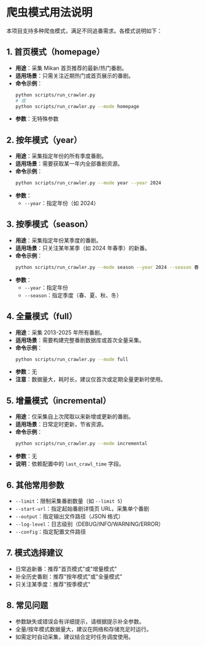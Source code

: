 # 爬虫模式用法说明

本项目支持多种爬虫模式，满足不同追番需求。各模式说明如下：

## 1. 首页模式（homepage）
- **用途**：采集 Mikan 首页推荐的最新/热门番剧。
- **适用场景**：只需关注近期热门或首页展示的番剧。
- **命令示例**：
  ```bash
  python scripts/run_crawler.py
  # 或
  python scripts/run_crawler.py --mode homepage
  ```
- **参数**：无特殊参数

## 2. 按年模式（year）
- **用途**：采集指定年份的所有季度番剧。
- **适用场景**：需要获取某一年内全部番剧资源。
- **命令示例**：
  ```bash
  python scripts/run_crawler.py --mode year --year 2024
  ```
- **参数**：
  - `--year`：指定年份（如 2024）

## 3. 按季模式（season）
- **用途**：采集指定年份某季度的番剧。
- **适用场景**：只关注某年某季（如 2024 年春季）的新番。
- **命令示例**：
  ```bash
  python scripts/run_crawler.py --mode season --year 2024 --season 春
  ```
- **参数**：
  - `--year`：指定年份
  - `--season`：指定季度（春、夏、秋、冬）

## 4. 全量模式（full）
- **用途**：采集 2013-2025 年所有番剧。
- **适用场景**：需要构建完整番剧数据库或首次全量采集。
- **命令示例**：
  ```bash
  python scripts/run_crawler.py --mode full
  ```
- **参数**：无
- **注意**：数据量大，耗时长，建议仅首次或定期全量更新时使用。

## 5. 增量模式（incremental）
- **用途**：仅采集自上次爬取以来新增或更新的番剧。
- **适用场景**：日常定时更新，节省资源。
- **命令示例**：
  ```bash
  python scripts/run_crawler.py --mode incremental
  ```
- **参数**：无
- **说明**：依赖配置中的 `last_crawl_time` 字段。

## 6. 其他常用参数
- `--limit`：限制采集番剧数量（如 `--limit 5`）
- `--start-url`：指定起始番剧详情页 URL，采集单个番剧
- `--output`：指定输出文件路径（JSON 格式）
- `--log-level`：日志级别（DEBUG/INFO/WARNING/ERROR）
- `--config`：指定配置文件路径

## 7. 模式选择建议
- 日常追新番：推荐"首页模式"或"增量模式"
- 补全历史番剧：推荐"按年模式"或"全量模式"
- 只关注某季度：推荐"按季模式"

## 8. 常见问题
- 参数缺失或错误会有详细提示，请根据提示补全参数。
- 全量/按年模式数据量大，建议在网络和存储充足时运行。
- 如需定时自动采集，建议结合定时任务调度使用。 